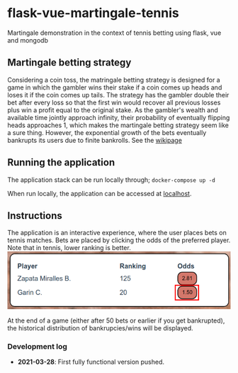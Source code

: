 # flask-vue-martingale-tennis
Martingale demonstration in the context of tennis betting using flask, vue and mongodb

## Martingale betting strategy
Considering a coin toss, the matringale betting strategy is designed for a game in which the gambler wins their stake if a coin comes up heads and loses it if the coin comes up tails. The strategy has the gambler double their bet after every loss so that the first win would recover all previous losses plus win a profit equal to the original stake. As the gambler's wealth and available time jointly approach infinity, their probability of eventually flipping heads approaches 1, which makes the martingale betting strategy seem like a sure thing. However, the exponential growth of the bets eventually bankrupts its users due to finite bankrolls.
See the [wikipage](https://en.wikipedia.org/wiki/Martingale_(probability_theory))

## Running the application
The application stack can be run locally through;
`docker-compose up -d`

When run locally, the application can be accessed at [localhost](http://localhost).

## Instructions
The application is an interactive experience, where the user places bets on tennis matches. Bets are placed by clicking the odds of the preferred player. Note that in tennis, lower ranking is better.
![Screenshot](https://raw.githubusercontent.com/cronholmrickard/flask-vue-martingale-tennis/main/screenshots/place_bet.png)

At the end of a game (either after 50 bets or earlier if you get bankrupted), the historical distribution of bankrupcies/wins will be displayed.

### Development log
- __2021-03-28__: First fully functional version pushed.
